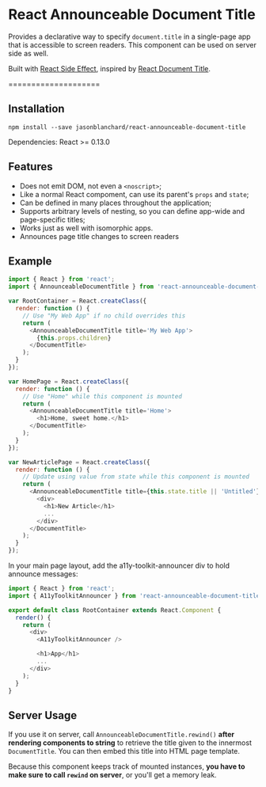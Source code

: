 React Announceable Document Title
====================

Provides a declarative way to specify `document.title` in a single-page app that is accessible to screen readers.
This component can be used on server side as well.

Built with [React Side Effect](https://github.com/gaearon/react-side-effect), inspired by [React Document Title](https://github.com/gaearon/react-document-title).

====================

## Installation

```
npm install --save jasonblanchard/react-announceable-document-title
```

Dependencies: React >= 0.13.0

## Features

* Does not emit DOM, not even a `<noscript>`;
* Like a normal React compoment, can use its parent's `props` and `state`;
* Can be defined in many places throughout the application;
* Supports arbitrary levels of nesting, so you can define app-wide and page-specific titles;
* Works just as well with isomorphic apps.
* Announces page title changes to screen readers

## Example

```javascript
import { React } from 'react';
import { AnnounceableDocumentTitle } from 'react-announceable-document-title';

var RootContainer = React.createClass({
  render: function () {
    // Use "My Web App" if no child overrides this
    return (
      <AnnounceableDocumentTitle title='My Web App'>
        {this.props.children}
      </DocumentTitle>
    );
  }
});

var HomePage = React.createClass({
  render: function () {
    // Use "Home" while this component is mounted
    return (
      <AnnounceableDocumentTitle title='Home'>
        <h1>Home, sweet home.</h1>
      </DocumentTitle>
    );
  }
});

var NewArticlePage = React.createClass({
  render: function () {
    // Update using value from state while this component is mounted
    return (
      <AnnounceableDocumentTitle title={this.state.title || 'Untitled'}>
        <div>
          <h1>New Article</h1>
          ...
        </div>
      </DocumentTitle>
    );
  }
});
```

In your main page layout, add the a11y-toolkit-announcer div to hold announce messages:

```javascript
import { React } from 'react';
import { A11yToolkitAnnouncer } from 'react-announceable-document-title';

export default class RootContainer extends React.Component {
  render() {
    return (
      <div>
        <A11yToolkitAnnouncer />

        <h1>App</h1>
        ...
      </div>
    );
  }
}
```

## Server Usage

If you use it on server, call `AnnounceableDocumentTitle.rewind()` **after rendering components to string** to retrieve the title given to the innermost `DocumentTitle`. You can then embed this title into HTML page template.

Because this component keeps track of mounted instances, **you have to make sure to call `rewind` on server**, or you'll get a memory leak.
